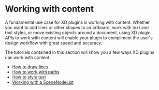 # Working with content

A fundamental use case for XD plugins is working with content. Whether you want to add lines or other shapes to an artboard, work with text and text styles, or move existing objects around a document, using XD plugin APIs to work with content will enable your plugin to compliment the user's design workflow with great speed and accuracy.

The tutorials contained in this section will show you a few ways XD plugins can work with content:

* [How to draw lines](./how-to-draw-lines/index.md)
* [How to work with paths](./how-to-create-paths/index.md)
* [How to style text](./how-to-style-text/index.md)
* [Working with a SceneNodeList](./how-to-work-with-scenenodelist/index.md)

